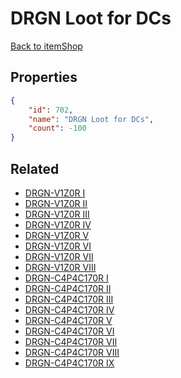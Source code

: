 # DRGN Loot for DCs

<no description available>

[Back to itemShop](../item-shops.md)

## Properties

```json
{
    "id": 702,
    "name": "DRGN Loot for DCs",
    "count": -100
}
```

## Related

- [DRGN-V1Z0R I](../items/20216-drgn-v1z0r-i.md)
- [DRGN-V1Z0R II](../items/20217-drgn-v1z0r-ii.md)
- [DRGN-V1Z0R III](../items/20218-drgn-v1z0r-iii.md)
- [DRGN-V1Z0R IV](../items/20219-drgn-v1z0r-iv.md)
- [DRGN-V1Z0R V](../items/20220-drgn-v1z0r-v.md)
- [DRGN-V1Z0R VI](../items/20221-drgn-v1z0r-vi.md)
- [DRGN-V1Z0R VII](../items/20222-drgn-v1z0r-vii.md)
- [DRGN-V1Z0R VIII](../items/20223-drgn-v1z0r-viii.md)
- [DRGN-C4P4C170R I](../items/20238-drgn-c4p4c170r-i.md)
- [DRGN-C4P4C170R II](../items/20239-drgn-c4p4c170r-ii.md)
- [DRGN-C4P4C170R III](../items/20240-drgn-c4p4c170r-iii.md)
- [DRGN-C4P4C170R IV](../items/20241-drgn-c4p4c170r-iv.md)
- [DRGN-C4P4C170R V](../items/20242-drgn-c4p4c170r-v.md)
- [DRGN-C4P4C170R VI](../items/20243-drgn-c4p4c170r-vi.md)
- [DRGN-C4P4C170R VII](../items/20244-drgn-c4p4c170r-vii.md)
- [DRGN-C4P4C170R VIII](../items/20245-drgn-c4p4c170r-viii.md)
- [DRGN-C4P4C170R IX](../items/20246-drgn-c4p4c170r-ix.md)

